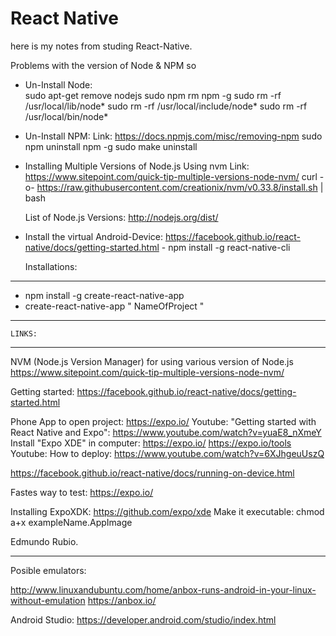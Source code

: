 # React Native 

here is my notes from studing React-Native.

Problems with the version of Node & NPM so 

- Un-Install Node:   
    sudo apt-get remove nodejs
    sudo npm rm npm -g
    sudo rm -rf /usr/local/lib/node*
    sudo rm -rf /usr/local/include/node*
    sudo rm -rf /usr/local/bin/node*

- Un-Install NPM: 
    Link:  https://docs.npmjs.com/misc/removing-npm
    sudo npm uninstall npm -g
    sudo make uninstall

- Installing Multiple Versions of Node.js Using nvm
    Link: https://www.sitepoint.com/quick-tip-multiple-versions-node-nvm/
    curl -o- https://raw.githubusercontent.com/creationix/nvm/v0.33.8/install.sh | bash

    List of Node.js Versions: http://nodejs.org/dist/

- Install the virtual Android-Device: 
    https://facebook.github.io/react-native/docs/getting-started.html
        - npm install -g react-native-cli


    Installations:
-----------------------------------------------------------------------
- npm install -g create-react-native-app
- create-react-native-app " NameOfProject "

-----------------------------------------------------------------------



    LINKS:
-----------------------------------------------------------------------

NVM (Node.js Version Manager) for using various version of Node.js
https://www.sitepoint.com/quick-tip-multiple-versions-node-nvm/


Getting started: 
https://facebook.github.io/react-native/docs/getting-started.html


Phone App to open project:
https://expo.io/
Youtube: "Getting started with React Native and Expo":  https://www.youtube.com/watch?v=yuaE8_nXmeY
Install "Expo XDE" in computer: https://expo.io/
https://expo.io/tools
Youtube: How to deploy: https://www.youtube.com/watch?v=6XJhgeuUszQ


https://facebook.github.io/react-native/docs/running-on-device.html


Fastes way to test:
https://expo.io/

Installing ExpoXDK:
https://github.com/expo/xde
Make it executable:
chmod a+x exampleName.AppImage



Edmundo Rubio. 



--------------------
Posible emulators:

http://www.linuxandubuntu.com/home/anbox-runs-android-in-your-linux-without-emulation
https://anbox.io/

Android Studio: https://developer.android.com/studio/index.html